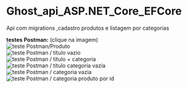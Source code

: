 # Ghost_api_ASP.NET_Core_EFCore
 Api com migrations ,cadastro produtos e listagem por categorias

**testes Postman:** (clique na imagem)         
![teste Postman/Produto](../master/Postman/produto.png)  
![teste Postman / título vazio](../master/Postman/títuloVazio.png)  
![teste Postman / título + categoria](../master/Postman/títuloCategoria.png)  
![teste Postman / título categoria vazia](../master/Postman/títuloCategoriaVazia.png)  
![teste Postman / categoria vazia](../master/Postman/categoriaVazia.png)  
![teste Postman / categoria produto por id](../master/Postman/categoriaProdutoPorId.png)  
